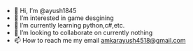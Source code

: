 - 👋 Hi, I’m @ayush1845
- 👀 I’m interested in game desgining
- 🌱 I’m currently learning python,c#,etc.
- 💞️ I’m looking to collaborate on currently nothing
- 📫 How to reach me my email amkarayush4518@gmail.com

<!---
ayush1845/ayush1845 is a ✨ special ✨ repository because its `README.md` (this file) appears on your GitHub profile.
You can click the Preview link to take a look at your changes.
--->
